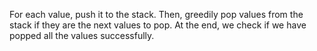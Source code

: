 For each value, push it to the stack. Then, greedily pop values from the stack if they are the next values to pop. At the end, we check if we have popped all the values successfully.